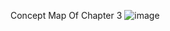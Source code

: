 Concept Map Of Chapter 3
![image](https://github.com/famashines/GitHub_Presentation_repo/assets/152769770/f6c628ad-c7ca-4194-a7a8-6327c85341c2)
